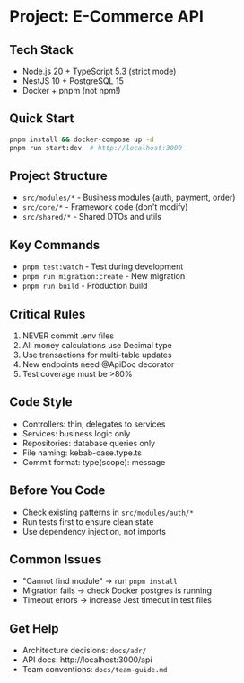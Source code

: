 
# Project: E-Commerce API

## Tech Stack
- Node.js 20 + TypeScript 5.3 (strict mode)
- NestJS 10 + PostgreSQL 15
- Docker + pnpm (not npm!)

## Quick Start
```bash
pnpm install && docker-compose up -d
pnpm run start:dev  # http://localhost:3000
```

## Project Structure
- `src/modules/*` - Business modules (auth, payment, order)
- `src/core/*` - Framework code (don't modify)
- `src/shared/*` - Shared DTOs and utils

## Key Commands
- `pnpm test:watch` - Test during development
- `pnpm run migration:create` - New migration
- `pnpm run build` - Production build

## Critical Rules
1. NEVER commit .env files
2. All money calculations use Decimal type
3. Use transactions for multi-table updates
4. New endpoints need @ApiDoc decorator
5. Test coverage must be >80%

## Code Style
- Controllers: thin, delegates to services
- Services: business logic only
- Repositories: database queries only
- File naming: kebab-case.type.ts
- Commit format: type(scope): message

## Before You Code
- Check existing patterns in `src/modules/auth/*`
- Run tests first to ensure clean state
- Use dependency injection, not imports

## Common Issues
- "Cannot find module" → run `pnpm install`
- Migration fails → check Docker postgres is running
- Timeout errors → increase Jest timeout in test files

## Get Help
- Architecture decisions: `docs/adr/`
- API docs: http://localhost:3000/api
- Team conventions: `docs/team-guide.md`
